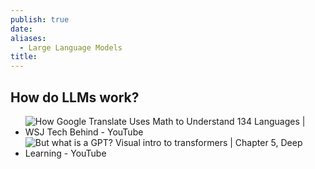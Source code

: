 ```yaml
---
publish: true
date: 
aliases:
  - Large Language Models
title:
---
```

## How do LLMs work? 

- ![How Google Translate Uses Math to Understand 134 Languages | WSJ Tech Behind - YouTube](https://www.youtube.com/watch?v=OPTKlycwIkM) 
- ![But what is a GPT? Visual intro to transformers | Chapter 5, Deep Learning - YouTube](https://www.youtube.com/watch?v=wjZofJX0v4M) 